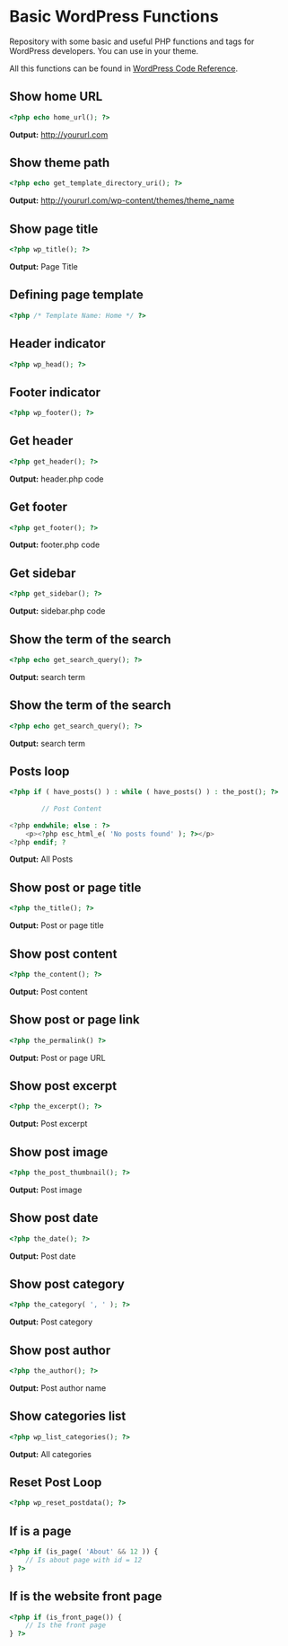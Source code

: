 # Basic WordPress Functions
Repository with some basic and useful PHP functions and tags for WordPress developers. You can use in your theme.

All this functions can be found in [WordPress Code Reference](https://developer.wordpress.org/reference/).

## Show home URL
```php
<?php echo home_url(); ?>
```
**Output:** http://yoururl.com

## Show theme path
```php
<?php echo get_template_directory_uri(); ?>
```
**Output:** http://yoururl.com/wp-content/themes/theme_name

## Show page title
```php
<?php wp_title(); ?>
```
**Output:** Page Title

## Defining page template
```php
<?php /* Template Name: Home */ ?>
```

## Header indicator
```php
<?php wp_head(); ?>
```

## Footer indicator
```php
<?php wp_footer(); ?>
```

## Get header
```php
<?php get_header(); ?>
```
**Output:** header.php code

## Get footer
```php
<?php get_footer(); ?>
```
**Output:** footer.php code

## Get sidebar
```php
<?php get_sidebar(); ?>
```
**Output:** sidebar.php code

## Show the term of the search
```php
<?php echo get_search_query(); ?>
```
**Output:** search term

## Show the term of the search
```php
<?php echo get_search_query(); ?>
```
**Output:** search term

## Posts loop
```php
<?php if ( have_posts() ) : while ( have_posts() ) : the_post(); ?>
 
        // Post Content
 
<?php endwhile; else : ?>
	<p><?php esc_html_e( 'No posts found' ); ?></p>
<?php endif; ?
```
**Output:** All Posts

## Show post or page title
```php
<?php the_title(); ?>
```
**Output:** Post or page title

## Show post content
```php
<?php the_content(); ?>
```
**Output:** Post content

## Show post or page link
```php
<?php the_permalink() ?>
```
**Output:** Post or page URL

## Show post excerpt
```php
<?php the_excerpt(); ?>
```
**Output:** Post excerpt

## Show post image
```php
<?php the_post_thumbnail(); ?>
```
**Output:** Post image

## Show post date
```php
<?php the_date(); ?>
```
**Output:** Post date

## Show post category
```php
<?php the_category( ', ' ); ?>
```
**Output:** Post category

## Show post author
```php
<?php the_author(); ?>
```
**Output:** Post author name

## Show categories list
```php
<?php wp_list_categories(); ?>
```
**Output:** All categories

## Reset Post Loop
```php
<?php wp_reset_postdata(); ?>
```

## If is a page
```php
<?php if (is_page( 'About' && 12 )) {
	// Is about page with id = 12
} ?>
```

## If is the website front page
```php
<?php if (is_front_page()) {
	// Is the front page
} ?>
```
